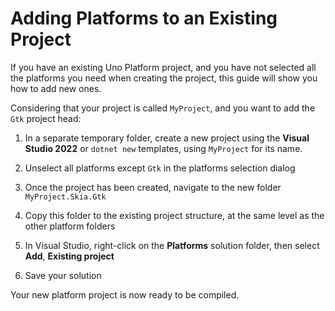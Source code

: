 # Adding Platforms to an Existing Project

If you have an existing Uno Platform project, and you have not selected all the platforms you need when creating the project, this guide will show you how to add new ones.

Considering that your project is called `MyProject`, and you want to add the `Gtk` project head:
1. In a separate temporary folder, create a new project using the **Visual Studio 2022** or `dotnet new` templates, using `MyProject` for its name.
1. Unselect all platforms except `Gtk` in the platforms selection dialog
1. Once the project has been created, navigate to the new folder `MyProject.Skia.Gtk`

1. Copy this folder to the existing project structure, at the same level as the other platform folders

1. In Visual Studio, right-click on the **Platforms** solution folder, then select **Add**, **Existing project**
1. Save your solution

Your new platform project is now ready to be compiled.
